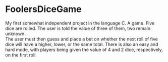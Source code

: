 # FoolersDiceGame
My first somewhat independent project in the language C.
A game.  Five dice are rolled.  The user is told the value of three of them, two remain unknown.  
The user must then guess and place a bet on whether the next roll of five dice will have a higher, lower, or the same total.
There is also an easy and hard mode, with players being given the value of 4 and 2 dice, respectively, on the first roll.

